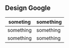 ## Design Google

| someting | something |
|---|---|
| something | something |
| something | something |



